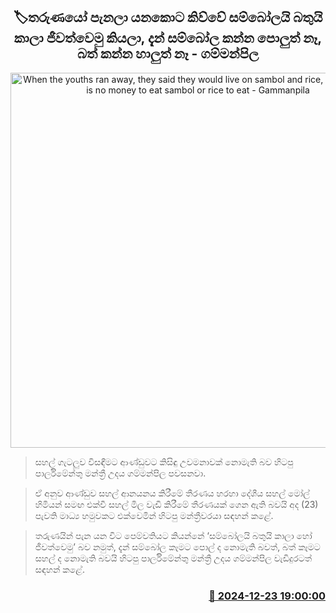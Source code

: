 <p align='center'><b><h2 align='center' title='When the youths ran away, they said they would live on sambol and rice, but now there is no money to eat sambol or rice to eat - Gammanpila'>🏷තරුණයෝ පැනලා යනකොට කිව්වේ සම්බෝලයි බතුයි කාලා ජීවත්වෙමු කියලා, දැන් සම්බෝල කන්න පොලුත් නෑ, බත් කන්න හාලුත් නෑ - ගම්මන්පිල</h2></b></p>
<p align='center'><img src='https://helakuru.sgp1.cdn.digitaloceanspaces.com/esana/images/lib/udaya-gammanpila-today.jpg' width='600' alt='When the youths ran away, they said they would live on sambol and rice, but now there is no money to eat sambol or rice to eat - Gammanpila'></p>

> සහල් ගැටලුව විසඳීමට ආණ්ඩුවට කිසිඳු උවමනාවක් නොමැති බව හිටපු පාර්ලිමේන්තු මන්ත්‍රී උදය ගම්මන්පිල පවසනවා.

> ඒ අනුව ආණ්ඩුව සහල් ආනයනය කිරීමේ තීරණය හරහා දේශීය සහල් මෝල් හිමියන් සමඟ එක්වී සහල් මිල වැඩි කිරීමේ තීරණයක් ගෙන ඇති බවයි අද (23) පැවති මාධ්‍ය හමුවකට එක්වෙමින් හිටපු මන්ත්‍රීවරයා සඳහන් කළේ.

> තරුණයින් පැන යන විට පෙම්වතියට කියන්නේ ‘සම්බෝලයි බතුයි කාලා හෝ ජීවත්වෙමු’ බව නමුත්, දැන් සම්බෝල කෑමට පොල් ද නොමැති බවත්, බත් කෑමට සහල් ද නොමැති බවයි හිටපු පාර්ලිමේන්තු මන්ත්‍රී උදය ගම්මන්පිල වැඩිදුරටත් සඳහන් කළේ. 



<h3 align='right'><a href='https://www.helakuru.lk/esana/p/106074/'>📅 2024-12-23 19:00:00</a></h3>
